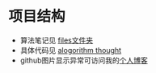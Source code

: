 # 项目结构
- 算法笔记见 [files文件夹](https://github.com/Janglejay/algorithm_thought/tree/master/files)
- 具体代码见 [alogorithm thought](https://github.com/Janglejay/algorithm_thought/tree/master/src/main/java)
- github图片显示异常可访问我的[个人博客](https://janglejay.github.io/)
